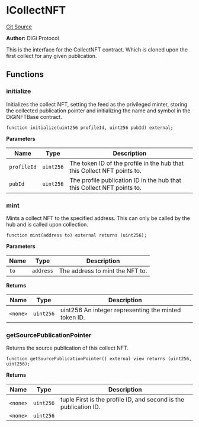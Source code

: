 # ICollectNFT
[Git Source](https://github.com/digiv3rse/protocol-contracts/blob/78826068117a4eb9f5d01837d2d88deb72b92ea0/contracts/interfaces/ICollectNFT.sol)

**Author:**
DiGi Protocol

This is the interface for the CollectNFT contract. Which is cloned upon the first collect for any given
publication.


## Functions
### initialize

Initializes the collect NFT, setting the feed as the privileged minter, storing the collected publication pointer
and initializing the name and symbol in the DiGiNFTBase contract.


```solidity
function initialize(uint256 profileId, uint256 pubId) external;
```
**Parameters**

|Name|Type|Description|
|----|----|-----------|
|`profileId`|`uint256`|The token ID of the profile in the hub that this Collect NFT points to.|
|`pubId`|`uint256`|The profile publication ID in the hub that this Collect NFT points to.|


### mint

Mints a collect NFT to the specified address. This can only be called by the hub and is called
upon collection.


```solidity
function mint(address to) external returns (uint256);
```
**Parameters**

|Name|Type|Description|
|----|----|-----------|
|`to`|`address`|The address to mint the NFT to.|

**Returns**

|Name|Type|Description|
|----|----|-----------|
|`<none>`|`uint256`|uint256 An integer representing the minted token ID.|


### getSourcePublicationPointer

Returns the source publication of this collect NFT.


```solidity
function getSourcePublicationPointer() external view returns (uint256, uint256);
```
**Returns**

|Name|Type|Description|
|----|----|-----------|
|`<none>`|`uint256`|tuple First is the profile ID, and second is the publication ID.|
|`<none>`|`uint256`||


